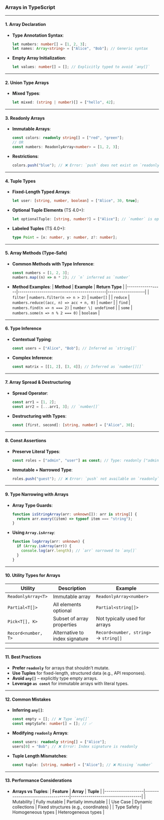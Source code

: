 ### **Arrays in TypeScript**

---

#### **1. Array Declaration**
- **Type Annotation Syntax**:
  ```typescript
  let numbers: number[] = [1, 2, 3];
  let names: Array<string> = ["Alice", "Bob"]; // Generic syntax
  ```
- **Empty Array Initialization**:
  ```typescript
  let values: number[] = []; // Explicitly typed to avoid `any[]`
  ```

---

#### **2. Union Type Arrays**
- **Mixed Types**:
  ```typescript
  let mixed: (string | number)[] = ["hello", 42];
  ```

---

#### **3. Readonly Arrays**
- **Immutable Arrays**:
  ```typescript
  const colors: readonly string[] = ["red", "green"];
  // OR
  const numbers: ReadonlyArray<number> = [1, 2, 3];
  ```
- **Restrictions**:
  ```typescript
  colors.push("blue"); // ❌ Error: `push` does not exist on `readonly` type
  ```

---

#### **4. Tuple Types**
- **Fixed-Length Typed Arrays**:
  ```typescript
  let user: [string, number, boolean] = ["Alice", 30, true];
  ```
- **Optional Tuple Elements** (TS 4.0+):
  ```typescript
  let optionalTuple: [string, number?] = ["Alice"]; // `number` is optional
  ```
- **Labeled Tuples** (TS 4.0+):
  ```typescript
  type Point = [x: number, y: number, z?: number];
  ```

---

#### **5. Array Methods (Type-Safe)**
- **Common Methods with Type Inference**:
  ```typescript
  const numbers = [1, 2, 3];
  numbers.map((n) => n * 2); // `n` inferred as `number`
  ```
- **Method Examples**:
  | **Method**       | **Example**                                 | **Return Type**   |
  |------------------|---------------------------------------------|-------------------|
  | `filter`         | `numbers.filter(n => n > 2)`               | `number[]`        |
  | `reduce`         | `numbers.reduce((acc, n) => acc + n, 0)`   | `number`          |
  | `find`           | `numbers.find(n => n === 2)`               | `number \| undefined` |
  | `some`           | `numbers.some(n => n % 2 === 0)`           | `boolean`         |

---

#### **6. Type Inference**
- **Contextual Typing**:
  ```typescript
  const users = ["Alice", "Bob"]; // Inferred as `string[]`
  ```
- **Complex Inference**:
  ```typescript
  const matrix = [[1, 2], [3, 4]]; // Inferred as `number[][]`
  ```

---

#### **7. Array Spread & Destructuring**
- **Spread Operator**:
  ```typescript
  const arr1 = [1, 2];
  const arr2 = [...arr1, 3]; // `number[]`
  ```
- **Destructuring with Types**:
  ```typescript
  const [first, second]: [string, number] = ["Alice", 30];
  ```

---

#### **8. Const Assertions**
- **Preserve Literal Types**:
  ```typescript
  const roles = ["admin", "user"] as const; // Type: readonly ["admin", "user"]
  ```
- **Immutable + Narrowed Type**:
  ```typescript
  roles.push("guest"); // ❌ Error: `push` not available on `readonly`
  ```

---

#### **9. Type Narrowing with Arrays**
- **Array Type Guards**:
  ```typescript
  function isStringArray(arr: unknown[]): arr is string[] {
    return arr.every((item) => typeof item === "string");
  }
  ```
- **Using `Array.isArray`**:
  ```typescript
  function logArray(arr: unknown) {
    if (Array.isArray(arr)) {
      console.log(arr.length); // `arr` narrowed to `any[]`
    }
  }
  ```

---

#### **10. Utility Types for Arrays**
| **Utility**          | **Description**                     | **Example**                          |
|-----------------------|-------------------------------------|--------------------------------------|
| `ReadonlyArray<T>`    | Immutable array                     | `ReadonlyArray<number>`              |
| `Partial<T[]>`        | All elements optional               | `Partial<string[]>`                  |
| `Pick<T[], K>`        | Subset of array properties          | Not typically used for arrays        |
| `Record<number, T>`   | Alternative to index signature      | `Record<number, string>` → `string[]` |

---

#### **11. Best Practices**
- **Prefer `readonly`** for arrays that shouldn’t mutate.
- **Use Tuples** for fixed-length, structured data (e.g., API responses).
- **Avoid `any[]`** – explicitly type empty arrays.
- **Leverage `as const`** for immutable arrays with literal types.

---

#### **12. Common Mistakes**
- **Inferring `any[]`**:
  ```typescript
  const empty = []; // ❌ Type `any[]`
  const emptySafe: number[] = []; // ✅
  ```
- **Modifying `readonly` Arrays**:
  ```typescript
  const users: readonly string[] = ["Alice"];
  users[0] = "Bob"; // ❌ Error: Index signature is readonly
  ```
- **Tuple Length Mismatches**:
  ```typescript
  const tuple: [string, number] = ["Alice"]; // ❌ Missing `number`
  ```

---

#### **13. Performance Considerations**
- **Arrays vs Tuples**:
  | **Feature**       | **Array**                          | **Tuple**                          |
  |--------------------|------------------------------------|------------------------------------|
  | Mutability         | Fully mutable                     | Partially immutable               |
  | Use Case           | Dynamic collections               | Fixed structures (e.g., coordinates) |
  | Type Safety        | Homogeneous types                 | Heterogeneous types               |
